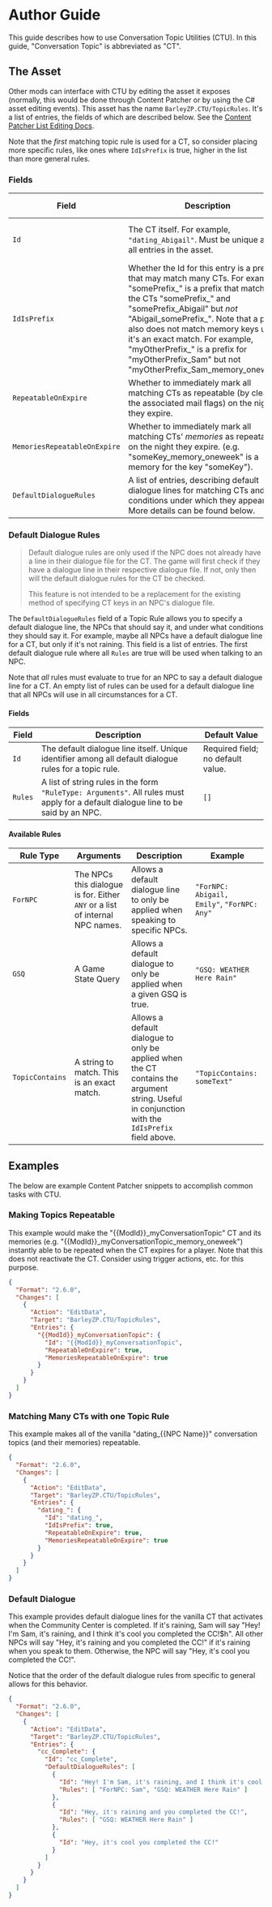 # Author Guide

This guide describes how to use Conversation Topic Utilities (CTU). In this guide, "Conversation Topic" is abbreviated as "CT".

## The Asset

Other mods can interface with CTU by editing the asset it exposes (normally, this would be done through Content Patcher
or by using the C# asset editing events). This asset has the name `BarleyZP.CTU/TopicRules`. It's a list of entries, the fields of which are described below. See the [Content Patcher List Editing Docs](https://github.com/Pathoschild/StardewMods/blob/develop/ContentPatcher/docs/author-guide/action-editdata.md#edit-a-list).

Note that the *first* matching topic rule is used for a CT, so consider placing more specific rules, like ones where `IdIsPrefix` is true, higher in the list than more general rules. 

### Fields

| Field                        | Description                                                                                                                                                                                                                                                                                                                                                                                         | Default Value                     |
|------------------------------|-----------------------------------------------------------------------------------------------------------------------------------------------------------------------------------------------------------------------------------------------------------------------------------------------------------------------------------------------------------------------------------------------------|-----------------------------------|
| `Id`                         | The CT itself. For example, `"dating_Abigail"`. Must be unique among all entries in the asset.                                                                                                                                                                                                                                                                                                      | Required field; no default value. |
| `IdIsPrefix`                 | Whether the Id for this entry is a prefix that may match many CTs. For example, "somePrefix_" is a prefix that matches the CTs "somePrefix_" and "somePrefix_Abigail" but *not* "Abigail_somePrefix_". Note that a prefix also does not match memory keys unless it's an exact match. For example, "myOtherPrefix_" is a prefix for "myOtherPrefix_Sam" but not "myOtherPrefix_Sam_memory_oneweek". | `false`                           |
| `RepeatableOnExpire`         | Whether to immediately mark all matching CTs as repeatable (by clearing the associated mail flags) on the night they expire.                                                                                                                                                                                                                                                                        | `false`                           |
| `MemoriesRepeatableOnExpire` | Whether to immediately mark all matching CTs' *memories* as repeatable on the night they expire. (e.g. "someKey_memory_oneweek" is a memory for the key "someKey").                                                                                                                                                                                                                                 | `false`                           |
| `DefaultDialogueRules`       | A list of entries, describing default dialogue lines for matching CTs and the conditions under which they appear. More details can be found below.                                                                                                                                                                                                                                                  | `[]`                              |

### Default Dialogue Rules

> Default dialogue rules are only used if the NPC does not already have a line in their dialogue file for the CT. The game will first check if they have a dialogue line in their respective dialogue file. If not, only then will the default dialogue rules for the CT be checked.
>
> This feature is not intended to be a replacement for the existing method of specifying CT keys in an NPC's dialogue file.

The `DefaultDialogueRules` field of a Topic Rule allows you to specify a default dialogue line, the NPCs that should say it, and under what conditions they should say it. For example, maybe all NPCs have a default dialogue line for a CT, but only if it's not raining. This field is a list of entries. The first default dialogue rule where all `Rules` are true will be used when talking to an NPC.

Note that *all* rules must evaluate to true for an NPC to say a default dialogue line for a CT. An empty list of rules can be used for a default dialogue line that all NPCs will use in all circumstances for a CT.

#### Fields

| Field   | Description                                                                                                                        | Default Value                     |
|---------|------------------------------------------------------------------------------------------------------------------------------------|-----------------------------------|
| `Id`    | The default dialogue line itself. Unique identifier among all default dialogue rules for a topic rule.                             | Required field; no default value. |
| `Rules` | A list of string rules in the form `"RuleType: Arguments"`. All rules must apply for a default dialogue line to be said by an NPC. | `[]`                              |

#### Available Rules

| Rule Type       | Arguments                                                                    | Description                                                                                                                                     | Example                                     |
|-----------------|------------------------------------------------------------------------------|-------------------------------------------------------------------------------------------------------------------------------------------------|---------------------------------------------|
| `ForNPC`        | The NPCs this dialogue is for. Either `ANY` or a list of internal NPC names. | Allows a default dialogue line to only be applied when speaking to specific NPCs.                                                               | `"ForNPC: Abigail, Emily"`, `"ForNPC: Any"` |
| `GSQ`           | A Game State Query                                                           | Allows a default dialogue to only be applied when a given GSQ is true.                                                                          | `"GSQ: WEATHER Here Rain"`                  |
| `TopicContains` | A string to match. This is an exact match.                                   | Allows a default dialogue to only be applied when the CT contains the argument string. Useful in conjunction with the `IdIsPrefix` field above. | `"TopicContains: someText"`                 |

## Examples

The below are example Content Patcher snippets to accomplish common tasks with CTU.

### Making Topics Repeatable

This example would make the "{{ModId}}_myConversationTopic" CT and its memories (e.g. "{{ModId}}_myConversationTopic_memory_oneweek") instantly able to be repeated when the CT expires for a player. Note that this does not reactivate the CT. Consider using trigger actions, etc. for this purpose.

```json
{
  "Format": "2.6.0",
  "Changes": [
    {
      "Action": "EditData",
      "Target": "BarleyZP.CTU/TopicRules",
      "Entries": {
        "{{ModId}}_myConversationTopic": {
          "Id": "{{ModId}}_myConversationTopic",
          "RepeatableOnExpire": true,
          "MemoriesRepeatableOnExpire": true
        }
      }
    }
  ]
}
```

### Matching Many CTs with one Topic Rule

This example makes all of the vanilla "dating_{{NPC Name}}" conversation topics (and their memories) repeatable.

```json
{
  "Format": "2.6.0",
  "Changes": [
    {
      "Action": "EditData",
      "Target": "BarleyZP.CTU/TopicRules",
      "Entries": {
        "dating_": {
          "Id": "dating_",
          "IdIsPrefix": true,
          "RepeatableOnExpire": true,
          "MemoriesRepeatableOnExpire": true
        }
      }
    }
  ]
}
```

### Default Dialogue

This example provides default dialogue lines for the vanilla CT that activates when the Community Center is completed. If it's raining, Sam will say "Hey! I'm Sam, it's raining, and I think it's cool you completed the CC!$h". All other NPCs will say "Hey, it's raining and you completed the CC!" if it's raining when you speak to them. Otherwise, the NPC will say "Hey, it's cool you completed the CC!".

Notice that the order of the default dialogue rules from specific to general allows for this behavior.

```json
{
  "Format": "2.6.0",
  "Changes": [
    {
      "Action": "EditData",
      "Target": "BarleyZP.CTU/TopicRules",
      "Entries": {
        "cc_Complete": {
          "Id": "cc_Complete",
          "DefaultDialogueRules": [
            {
              "Id": "Hey! I'm Sam, it's raining, and I think it's cool you completed the CC!$h",
              "Rules": [ "ForNPC: Sam", "GSQ: WEATHER Here Rain" ]
            },
            {
              "Id": "Hey, it's raining and you completed the CC!",
              "Rules": [ "GSQ: WEATHER Here Rain" ]
            },
            {
              "Id": "Hey, it's cool you completed the CC!"
            }
          ]
        }
      }
    }
  ]
}
```
